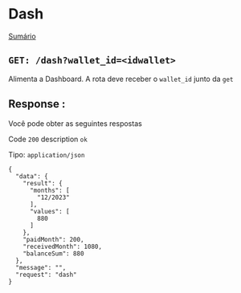# Dash

[Sumário](/README.md)

## `GET: /dash?wallet_id=<idwallet>`

Alimenta a Dashboard. A rota deve receber o `wallet_id` junto da `get`

## Response :

Você pode obter as seguintes respostas

Code `200` description `ok`

Tipo: `application/json`

```
{
  "data": {
    "result": {
      "months": [
        "12/2023"
      ],
      "values": [
        880
      ]
    },
    "paidMonth": 200,
    "receivedMonth": 1080,
    "balanceSum": 880
  },
  "message": "",
  "request": "dash"
}

```
